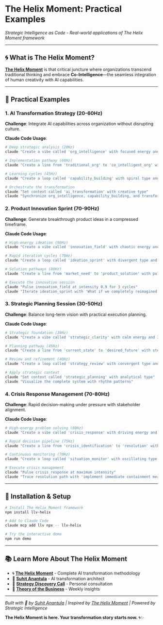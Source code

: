 # The Helix Moment: Practical Examples

*Strategic Intelligence as Code - Real-world applications of The Helix Moment framework*

---

## 🌀 What is The Helix Moment?

**[The Helix Moment](https://www.thehelixmoment.com/)** is that critical juncture where organizations transcend traditional thinking and embrace **Co-Intelligence**—the seamless integration of human creativity with AI capabilities.

---

## 🎯 Practical Examples

### 1. AI Transformation Strategy (20-60Hz)

**Challenge**: Integrate AI capabilities across organization without disrupting culture.

**Claude Code Usage**:
```bash
# Deep strategic analysis (20Hz)
claude "Create a vibe called 'org_intelligence' with focused energy and 20Hz frequency"

# Implementation pathway (60Hz)
claude "Create a line from 'traditional_org' to 'co_intelligent_org' with accelerating rhythm"

# Learning cycles (45Hz)
claude "Create a loop called 'capability_building' with spiral type and fibonacci rhythm"

# Orchestrate the transformation
claude "Set context called 'ai_transformation' with creative type"
claude "Synchronize org_intelligence, capability_building, and transformation pathway"
```

### 2. Product Innovation Sprint (70-90Hz)

**Challenge**: Generate breakthrough product ideas in a compressed timeframe.

**Claude Code Usage**:
```bash
# High-energy ideation (90Hz)
claude "Create a vibe called 'innovation_field' with chaotic energy and 90Hz frequency"

# Rapid iteration cycles (70Hz)
claude "Create a loop called 'ideation_sprint' with divergent type and exponential rhythm"

# Solution pathways (80Hz)
claude "Create a line from 'market_need' to 'product_solution' with pulsing rhythm"

# Execute the innovation session
claude "Pulse innovation_field at intensity 0.9 for 3 cycles"
claude "Iterate ideation_sprint with 'What if we completely reimagined user interaction?'"
```

### 3. Strategic Planning Session (30-50Hz)

**Challenge**: Balance long-term vision with practical execution planning.

**Claude Code Usage**:
```bash
# Strategic foundation (30Hz)
claude "Create a vibe called 'strategic_clarity' with calm energy and 30Hz frequency"

# Planning pathway (45Hz)
claude "Create a line from 'current_state' to 'desired_future' with steady rhythm"

# Review and refinement (40Hz)
claude "Create a loop called 'strategy_review' with convergent type and harmonic rhythm"

# Apply strategic context
claude "Set context called 'strategic_planning' with analytical type"
claude "Visualize the complete system with rhythm patterns"
```

### 4. Crisis Response Management (70-80Hz)

**Challenge**: Rapid decision-making under pressure with stakeholder alignment.

**Claude Code Usage**:
```bash
# High-energy problem solving (80Hz)
claude "Create a vibe called 'crisis_response' with driving energy and 80Hz frequency"

# Rapid decision pipeline (75Hz)
claude "Create a line from 'crisis_identification' to 'resolution' with accelerating rhythm"

# Continuous monitoring (70Hz)
claude "Create a loop called 'situation_monitor' with oscillating type and constant rhythm"

# Execute crisis management
claude "Pulse crisis_response at maximum intensity"
claude "Trace resolution path with 'implement immediate containment measures'"
```

---

## 🔧 Installation & Setup

```bash
# Install The Helix Moment framework
npm install llv-helix

# Add to Claude Code
claude mcp add llv npx -- llv-helix

# Try the interactive demo
npm run demo
```

---

## 📚 Learn More About The Helix Moment

- 🌀 **[The Helix Moment](https://www.thehelixmoment.com/)** - Complete AI transformation methodology
- 📖 **[Suhit Anantula](https://www.suhitanantula.com/)** - AI transformation architect
- 💼 **[Strategy Discovery Call](https://www.suhitanantula.com/)** - Personal consultation
- 📝 **[Theory of the Business](https://www.theoryofthebusiness.com/)** - Weekly insights

---

*Built with 🧠 by [Suhit Anantula](https://www.suhitanantula.com/) | Inspired by [The Helix Moment](https://www.thehelixmoment.com/) | Powered by Strategic Intelligence*

**The Helix Moment is here. Your transformation story starts now.** 🌀✨
